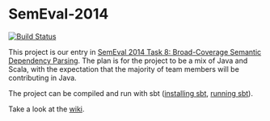 SemEval-2014
============

[![Build Status](http://demo.ark.cs.cmu.edu:8080/jenkins/job/semeval-2014/badge/icon)](http://demo.ark.cs.cmu.edu:8080/jenkins/job/semeval-2014/)

This project is our entry in [SemEval 2014 Task 8: Broad-Coverage Semantic Dependency Parsing](http://alt.qcri.org/semeval2014/task8/).
The plan is for the project to be a mix of Java and Scala, with the expectation that the majority of team members will be contributing in Java.

The project can be compiled and run with sbt
([installing sbt](http://www.scala-sbt.org/release/docs/Getting-Started/Setup.html),
[running sbt](http://www.scala-sbt.org/release/docs/Getting-Started/Running.html)).

Take a look at the [wiki](https://github.com/jflanigan/semeval-2014/wiki).

